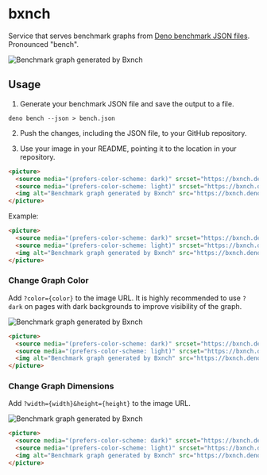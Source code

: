 # bxnch

Service that serves benchmark graphs from
[Deno benchmark JSON files](https://docs.deno.com/runtime/reference/cli/bench/#json-output).
Pronounced "bench".

<picture>
  <source media="(prefers-color-scheme: dark)" srcset="https://bxnch.deno.dev/iuioiua/bxnch/main/bench.json?dark">
  <source media="(prefers-color-scheme: light)" srcset="https://bxnch.deno.dev/iuioiua/bxnch/main/bench.json">
  <img alt="Benchmark graph generated by Bxnch" src="https://bxnch.deno.dev/iuioiua/bxnch/main/bench.json">
</picture>

## Usage

1. Generate your benchmark JSON file and save the output to a file.

```
deno bench --json > bench.json
```

2. Push the changes, including the JSON file, to your GitHub repository.

3. Use your image in your README, pointing it to the location in your
   repository.

```md
<picture>
  <source media="(prefers-color-scheme: dark)" srcset="https://bxnch.deno.dev/:username/:repo/:branch/:path?dark">
  <source media="(prefers-color-scheme: light)" srcset="https://bxnch.deno.dev/:username/:repo/:branch/:path">
  <img alt="Benchmark graph generated by Bxnch" src="https://bxnch.deno.dev/:username/:repo/:branch/:path">
</picture>
```

Example:

```md
<picture>
  <source media="(prefers-color-scheme: dark)" srcset="https://bxnch.deno.dev/iuioiua/bxnch/main/bench.json?dark">
  <source media="(prefers-color-scheme: light)" srcset="https://bxnch.deno.dev/iuioiua/bxnch/main/bench.json">
  <img alt="Benchmark graph generated by Bxnch" src="https://bxnch.deno.dev/iuioiua/bxnch/main/bench.json">
</picture>
```

### Change Graph Color

Add `?color={color}` to the image URL. It is highly recommended to use `?dark`
on pages with dark backgrounds to improve visibility of the graph.

<picture>
  <source media="(prefers-color-scheme: dark)" srcset="https://bxnch.deno.dev/iuioiua/bxnch/main/bench.json?color=red&dark">
  <source media="(prefers-color-scheme: light)" srcset="https://bxnch.deno.dev/iuioiua/bxnch/main/bench.json?color=red">
  <img alt="Benchmark graph generated by Bxnch" src="https://bxnch.deno.dev/iuioiua/bxnch/main/bench.json?color=red">
</picture>

```md
<picture>
  <source media="(prefers-color-scheme: dark)" srcset="https://bxnch.deno.dev/iuioiua/bxnch/main/bench.json?color=red&dark">
  <source media="(prefers-color-scheme: light)" srcset="https://bxnch.deno.dev/iuioiua/bxnch/main/bench.json?color=red">
  <img alt="Benchmark graph generated by Bxnch" src="https://bxnch.deno.dev/iuioiua/bxnch/main/bench.json?color=red">
</picture>
```

### Change Graph Dimensions

Add `?width={width}&height={height}` to the image URL.

<picture>
  <source media="(prefers-color-scheme: dark)" srcset="https://bxnch.deno.dev/iuioiua/bxnch/main/bench.json?width=500&height=500">
  <source media="(prefers-color-scheme: light)" srcset="https://bxnch.deno.dev/iuioiua/bxnch/main/bench.json?width=500&height=500">
  <img alt="Benchmark graph generated by Bxnch" src="https://bxnch.deno.dev/iuioiua/bxnch/main/bench.json?width=500&height=500">
</picture>

```md
<picture>
  <source media="(prefers-color-scheme: dark)" srcset="https://bxnch.deno.dev/iuioiua/bxnch/main/bench.json?width=500&height=500">
  <source media="(prefers-color-scheme: light)" srcset="https://bxnch.deno.dev/iuioiua/bxnch/main/bench.json?width=500&height=500">
  <img alt="Benchmark graph generated by Bxnch" src="https://bxnch.deno.dev/iuioiua/bxnch/main/bench.json?width=500&height=500">
</picture>
```
